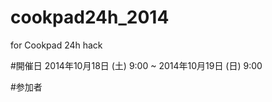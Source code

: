 cookpad24h_2014
===============

for Cookpad 24h hack


#開催日
2014年10月18日 (土) 9:00 ~ 2014年10月19日 (日) 9:00

#参加者
